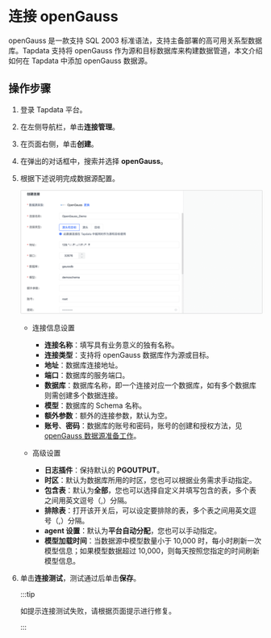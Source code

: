 # 连接 openGauss

openGauss 是一款支持 SQL 2003 标准语法，支持主备部署的高可用关系型数据库。Tapdata 支持将 openGauss 作为源和目标数据库来构建数据管道，本文介绍如何在 Tapdata 中添加 openGauss 数据源。

## 操作步骤

1. 登录 Tapdata 平台。

2. 在左侧导航栏，单击**连接管理**。

3. 在页面右侧，单击**创建**。

4. 在弹出的对话框中，搜索并选择 **openGauss**。

5. 根据下述说明完成数据源配置。

   ![](../../../images/opengauss_connection.png)

   * 连接信息设置

     * **连接名称**：填写具有业务意义的独有名称。
     * **连接类型**：支持将 openGauss 数据库作为源或目标。
     * **地址**：数据库连接地址。
     * **端口**：数据库的服务端口。
     * **数据库**：数据库名称，即一个连接对应一个数据库，如有多个数据库则需创建多个数据连接。
     * **模型**：数据库的 Schema 名称。
     * **额外参数**：额外的连接参数，默认为空。
     * **账号**、**密码**：数据库的账号和密码，账号的创建和授权方法，见 [openGauss 数据源准备工作](../../../prerequisites/alpha/opengauss.md)。

   * 高级设置
     * **日志插件**：保持默认的 **PGOUTPUT**。
     * **时区**：默认为数据库所用的时区，您也可以根据业务需求手动指定。
     * **包含表**：默认为**全部**，您也可以选择自定义并填写包含的表，多个表之间用英文逗号（,）分隔。
     * **排除表**：打开该开关后，可以设定要排除的表，多个表之间用英文逗号（,）分隔。
     * **agent 设置**：默认为**平台自动分配**，您也可以手动指定。
     * **模型加载时间**：当数据源中模型数量小于 10,000 时，每小时刷新一次模型信息；如果模型数据超过 10,000，则每天按照您指定的时间刷新模型信息。


6. 单击**连接测试**，测试通过后单击**保存**。

   :::tip

   如提示连接测试失败，请根据页面提示进行修复。

   :::